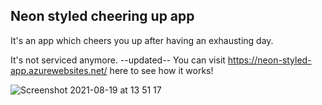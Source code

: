 <h2>Neon styled cheering up app</h2>

It's an app which cheers you up after having an exhausting day.

It's not serviced anymore.
--updated--
You can visit https://neon-styled-app.azurewebsites.net/ here to see how it works!

![Screenshot 2021-08-19 at 13 51 17](https://user-images.githubusercontent.com/40551978/130119230-78b359a2-0156-4968-91d0-81f8546b4067.png)
